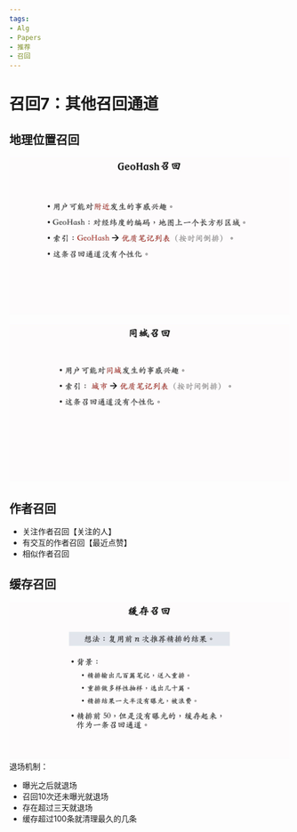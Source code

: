 ```yaml
---
tags:
- Alg
- Papers
- 推荐
- 召回
---
```


# 召回7：其他召回通道

## 地理位置召回

![IMAGE_1752410409504](assets/IMAGE_1752410409504.png)

![IMAGE_1752410502980](assets/IMAGE_1752410502980.png)

## 作者召回

- 关注作者召回【关注的人】
- 有交互的作者召回【最近点赞】
- 相似作者召回

## 缓存召回

![IMAGE_1752410719161](assets/IMAGE_1752410719161.png)
退场机制：

- 曝光之后就退场
- 召回10次还未曝光就退场
- 存在超过三天就退场
- 缓存超过100条就清理最久的几条
